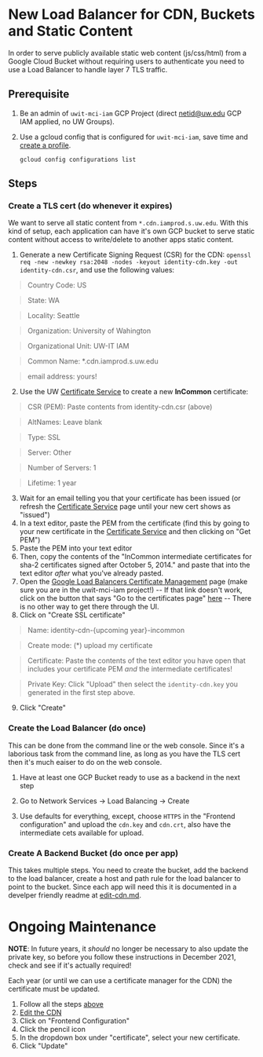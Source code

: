 # New Load Balancer for CDN, Buckets and Static Content

In order to serve publicly available static web content (js/css/html) from a Google Cloud Bucket without requiring users to authenticate you need to use a Load Balancer to handle layer 7 TLS traffic.

## Prerequisite

1. Be an admin of `uwit-mci-iam` GCP Project (direct netid@uw.edu GCP IAM applied, no UW Groups).
1. Use a gcloud config that is configured for `uwit-mci-iam`,  save time and [create a profile](new-gcloud-profile.md).

    ```
    gcloud config configurations list
    ```

## Steps

### Create a TLS cert (do whenever it expires)

We want to serve all static content from `*.cdn.iamprod.s.uw.edu`.  With this kind of setup, each application can have it's own GCP bucket to serve static content without access to write/delete to another apps static content.

1. Generate a new Certificate Signing Request (CSR) for the CDN: `openssl req -new -newkey rsa:2048 -nodes -keyout identity-cdn.key -out identity-cdn.csr`, and use the following values:
> Country Code: US

> State: WA

> Locality: Seattle

> Organization: University of Wahington

> Organizational Unit: UW-IT IAM

> Common Name: \*.cdn.iamprod.s.uw.edu

> email address: yours!

2. Use the UW [Certificate Service] to create a new **InCommon** certificate:

> CSR (PEM): Paste contents from identity-cdn.csr (above)

> AltNames: Leave blank

> Type: SSL

> Server: Other

> Number of Servers: 1

> Lifetime: 1 year

3. Wait for an email telling you that your certificate has been issued (or refresh the [Certificate Service] page until your new cert shows as "issued")
4. In a text editor, paste the PEM from the certificate (find this by going to your new certificate in the [Certificate Service] and then clicking on "Get PEM")
5. Paste the PEM into your text editor
6. Then, copy the contents of the "InCommon intermediate certificates for sha-2 certificates signed after October 5, 2014." and paste that into the text editor _after_ what you've already pasted. 
7. Open the [Google Load Balancers Certificate Management] page (make sure you are in the uwit-mci-iam project!) -- If that link doesn't work, click on the button that says "Go to the certificates page" [here](https://cloud.google.com/load-balancing/docs/ssl-certificates/google-managed-certs) -- There is no other way to get there through the UI.
8. Click on "Create SSL certificate"

> Name: identity-cdn-{upcoming year}-incommon

> Create mode: (\*) upload my certificate

> Certificate: Paste the contents of the text editor you have open that includes your certificate PEM _and_ the intermediate certificates!

> Private Key: Click "Upload" then select the `identity-cdn.key` you generated in the first step above.

9. Click "Create"


### Create the Load Balancer (do once)

This can be done from the command line or the web console.  Since it's a laborious task from the command line, as long as you have the TLS cert then it's much eaiser to do on the web console.

1. Have at least one GCP Bucket ready to use as a backend in the next step

1. Go to Network Services -> Load Balancing -> Create

1. Use defaults for everything, except, choose `HTTPS` in the "Frontend configuration" and upload the `cdn.key` and `cdn.crt`, also have the intermediate cets available for upload.

### Create A Backend Bucket (do once per app)

This takes multiple steps.  You need to create the bucket, add the backend to the load balancer, create a host and path rule for the load balancer to point to the bucket.  Since each app will need this it is documented in a develper friendly readme at [edit-cdn.md](edit-cdn.md).

[Certificate Service]: https://iam-tools.u.washington.edu/cs/
[Google Load Balancers Certificate Management]: https://console.cloud.google.com/loadbalancing/advanced/sslCertificates/list?_ga=2.219913497.145386408.1608258050-2027690782.1593017906

# Ongoing Maintenance

**NOTE**: In future years, it _should_ no longer be necessary to also update the 
private key, so before you follow these instructions in December 2021, check and see 
if it's actually required!

Each year (or until we can use a certificate manager for the CDN) the certificate must be updated.

1. Follow all the steps [above](#create-a-tls-cert-do-whenever-it-expires)
1. [Edit the CDN](https://console.cloud.google.com/net-services/loadbalancing/edit/http/cdn-iamprod?project=uwit-mci-iam&organizationId=657476903663)
1. Click on "Frontend Configuration"
1. Click the pencil icon
1. In the dropdown box under "certificate", select your new certificate.
1. Click "Update"
